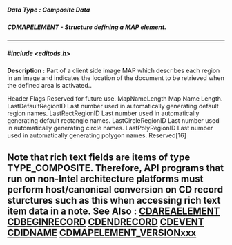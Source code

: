 ##### Data Type : Composite Data
##### CDMAPELEMENT - Structure defining a MAP element.
---
##### #include <editods.h>
**Description :**
Part of a client side image MAP which describes each region in an image and 
indicates the location of the document to be retrieved when the defined area is 
activated..

Header 
Flags   Reserved for future use.
MapNameLength  Map Name Length.
LastDefaultRegionID Last number used in automatically generating default region 
names.
LastRectRegionID  Last number used in automatically generating default 
rectangle names.
LastCircleRegionID  Last number used in automatically generating circle names.
LastPolyRegionID  Last number used in automatically generating polygon names.
Reserved[16]


Note that rich text fields are items of type TYPE_COMPOSITE.  Therefore, API 
programs that run on non-Intel architecture platforms must perform 
host/canonical conversion on CD record sturctures such as this when accessing 
rich text item data in a note.
**See Also :**
[CDAREAELEMENT](D:/md_files/CDAREAELEMENT.md)
[CDBEGINRECORD](D:/md_files/CDBEGINRECORD.md)
[CDENDRECORD](D:/md_files/CDENDRECORD.md)
[CDEVENT](D:/md_files/CDEVENT.md)
[CDIDNAME](D:/md_files/CDIDNAME.md)
[CDMAPELEMENT_VERSIONxxx](D:/md_files/CDMAPELEMENT_VERSIONxxx.md)
---
